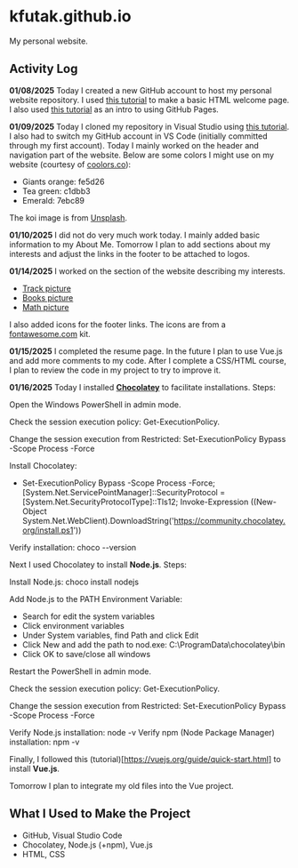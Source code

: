 # kfutak.github.io
My personal website.
## Activity Log
**01/08/2025** Today I created a new GitHub account to host my personal website repository. I used [this tutorial](https://pittcs.wiki/skills/personal-website/) to make a basic HTML welcome page. I also used [this tutorial](https://docs.github.com/en/pages/quickstart) as an intro to using GitHub Pages.

**01/09/2025** Today I cloned my repository in Visual Studio using [this tutorial](https://code.visualstudio.com/docs/sourcecontrol/intro-to-git). I also had to switch my GitHub account in VS Code (initially committed through my first account). Today I mainly worked on the header and navigation part of the website. 
Below are some colors I might use on my website (courtesy of [coolors.co](https://coolors.co/fe5d26-c1dbb3-7ebc89)):
- Giants orange: fe5d26
- Tea green: c1dbb3
- Emerald: 7ebc89

The koi image is from [Unsplash](https://unsplash.com/photos/a-group-of-koi-fish-swimming-in-a-pond-A9oltO66FY8).

**01/10/2025** I did not do very much work today. I mainly added basic information to my About Me. Tomorrow I plan to add sections about my interests and adjust the links in the footer to be attached to logos.

**01/14/2025** I worked on the section of the website describing my interests. 
- [Track picture](https://unsplash.com/photos/low-angle-photography-of-track-field-TEYrLTKKMSg)
- [Books picture](https://unsplash.com/photos/assorted-title-of-books-piled-in-the-shelves-NIJuEQw0RKg)
- [Math picture](https://unsplash.com/photos/a-close-up-of-a-piece-of-paper-with-writing-on-it-dvMJR9-Drbs)

I also added icons for the footer links. The icons are from a [fontawesome.com](https://fontawesome.com/) kit.

**01/15/2025** I completed the resume page. In the future I plan to use Vue.js and add more comments to my code. After I complete a CSS/HTML course, I plan to review the code in my project to try to improve it.

**01/16/2025** Today I installed **[Chocolatey](https://chocolatey.org/)** to facilitate installations. Steps:

Open the Windows PowerShell in admin mode.

Check the session execution policy: Get-ExecutionPolicy.

Change the session execution from Restricted: Set-ExecutionPolicy Bypass -Scope Process -Force

Install Chocolatey:
- Set-ExecutionPolicy Bypass -Scope Process -Force; [System.Net.ServicePointManager]::SecurityProtocol = [System.Net.SecurityProtocolType]::Tls12; Invoke-Expression ((New-Object System.Net.WebClient).DownloadString('https://community.chocolatey.org/install.ps1'))

Verify installation: choco --version

Next I used Chocolatey to install **Node.js**. Steps:

Install Node.js: choco install nodejs

Add Node.js to the PATH Environment Variable: 
- Search for edit the system variables
- Click environment variables 
- Under System variables, find Path and click Edit
- Click New and add the path to nod.exe: C:\ProgramData\chocolatey\bin 
- Click OK to save/close all windows

Restart the PowerShell in admin mode.

Check the session execution policy: Get-ExecutionPolicy.

Change the session execution from Restricted: Set-ExecutionPolicy Bypass -Scope Process -Force

Verify Node.js installation: node -v
Verify npm (Node Package Manager) installation: npm -v

Finally, I followed this (tutorial)[https://vuejs.org/guide/quick-start.html] to install **Vue.js**.

Tomorrow I plan to integrate my old files into the Vue project.

## What I Used to Make the Project
- GitHub, Visual Studio Code
- Chocolatey, Node.js (+npm), Vue.js
- HTML, CSS